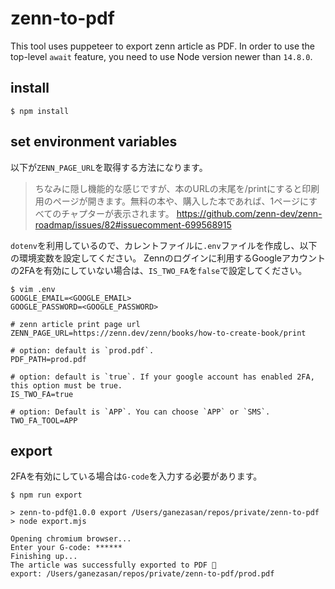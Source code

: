 # zenn-to-pdf
This tool uses puppeteer to export zenn article as PDF.
In order to use the top-level `await` feature, you need to use Node version newer than `14.8.0`.

## install

```
$ npm install
```

## set environment variables

以下が`ZENN_PAGE_URL`を取得する方法になります。
> ちなみに隠し機能的な感じですが、本のURLの末尾を/printにすると印刷用のページが開きます。無料の本や、購入した本であれば、1ページにすべてのチャプターが表示されます。
> https://github.com/zenn-dev/zenn-roadmap/issues/82#issuecomment-699568915

`dotenv`を利用しているので、カレントファイルに`.env`ファイルを作成し、以下の環境変数を設定してください。
Zennのログインに利用するGoogleアカウントの2FAを有効にしていない場合は、`IS_TWO_FA`を`false`で設定してください。

```
$ vim .env
GOOGLE_EMAIL=<GOOGLE_EMAIL>
GOOGLE_PASSWORD=<GOOGLE_PASSWORD>

# zenn article print page url
ZENN_PAGE_URL=https://zenn.dev/zenn/books/how-to-create-book/print

# option: default is `prod.pdf`.
PDF_PATH=prod.pdf

# option: default is `true`. If your google account has enabled 2FA, this option must be true.
IS_TWO_FA=true

# option: Default is `APP`. You can choose `APP` or `SMS`.
TWO_FA_TOOL=APP
```

## export

2FAを有効にしている場合は`G-code`を入力する必要があります。

```
$ npm run export

> zenn-to-pdf@1.0.0 export /Users/ganezasan/repos/private/zenn-to-pdf
> node export.mjs

Opening chromium browser...
Enter your G-code: ******
Finishing up...
The article was successfully exported to PDF 🎉
export: /Users/ganezasan/repos/private/zenn-to-pdf/prod.pdf
```